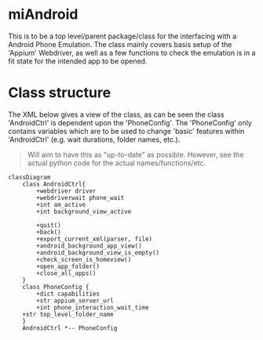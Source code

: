 # miAndroid
This is to be a top level/parent package/class for the interfacing with a Android Phone Emulation. The class mainly covers basis setup of the 'Appium' Webdriver, as well as a few functions to check the emulation is in a fit state for the intended app to be opened.

# Class structure
The XML below gives a view of the class, as can be seen the class 'AndroidCtrl' is dependent upon the 'PhoneConfig'. The 'PhoneConfig' only contains variables which are to be used to change 'basic' features within 'AndroidCtrl' (e.g. wait durations, folder names, etc.).

> Will aim to have this as "up-to-date" as possible. However, see the actual python code for the actual names/functions/etc.

```mermaid
classDiagram
	class AndroidCtrl{
		+webdriver driver
		+webdriverwait phone_wait
		+int am_active
		+int background_view_active
	
		+quit()
		+back()
		+export_current_xml(parser, file)
		+android_background_app_view()
		+android_background_view_is_empty()
		+check_screen_is_homeview()
		+open_app_folder()
		+close_all_apps()
	}
	class PhoneConfig {
		+dict capabilities
		+str appium_server_url
		+int phone_interaction_wait_time
    +str top_level_folder_name
	}
	AndroidCtrl *-- PhoneConfig
```
